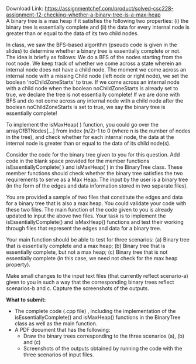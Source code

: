 Download Link: https://assignmentchef.com/product/solved-csc228-assignment-12-checking-whether-a-binary-tree-is-a-max-heap
<br>
A binary tree is a max heap if it satisfies the following two properties: (i) the binary tree is essentially complete and (ii) the data for every internal node is greater than or equal to the data of its two child nodes.




In class, we saw the BFS-based algorithm (pseudo code is given in the slides) to determine whether a binary tree is essentially complete or not. The idea is briefly as follows: We do a BFS of the nodes starting from the root node. We keep track of whether we come across a state wherein an internal node does not have a child node. The moment we come across an internal node with a missing Child node (left node or right node), we set the boolean ‘noChildZoneStarts’ to true. If we come across an internal node with a child node when the boolean noChildZoneStarts is already set to true, we declare the tree is not essentially complete! If we are done with BFS and do not come across any internal node with a child node after the boolean noChildZoneStarts is set to true, we say the binary tree is essentially complete!




To implement the isMaxHeap( ) function, you could go over the arrayOfBTNodes[…] from index (n/2)-1 to 0 (where n is the number of nodes in the tree), and check whether for each internal node, the data at the internal node is greater than or equal to the data of its child node(s).




Consider the code for the binary tree given to you for this question. Add code in the blank space provided for the member functions isEssentiallyComplete( ) and isMaxHeap( ) in the BinaryTree class. These member functions should check whether the binary tree satisfies the two requirements to serve as a Max Heap. The input by the user is a binary tree (in the form of the edges and data information stored in two separate files).




You are provided a sample of two files that constitute the edges and data for a binary tree that is also a max heap. You could validate your code with these two files. The main function of the code given to you is already updated to input the above two files. Your task is to implement the isEssentiallyComplete() and isMaxHeap() functions and test their working through files that represent the edges and data for a binary tree.




Your main function should be able to test for three scenarios: (a) Binary tree that is essentially complete and a max heap; (b) Binary tree that is essentially complete, but not a max heap; (c) Binary tree that is not essentially complete (in this case, we need not check for the max heap property).




Make small changes to the input text files (that currently reflect scenario-a) given to you in such a way that the corresponding binary trees reflect scenarios-b and c. Capture the screenshots of the outputs.




<strong>What to submit: </strong>




<ul>

 <li>The complete code (.cpp file) , including the implementation of the isEssentiallyComplete() and isMaxHeap() functions in the BinaryTree class as well as the main function.</li>

 <li>A PDF document that has the following:

  <ul>

   <li>Draw the binary trees corresponding to the three scenarios (a), (b) and (c)</li>

   <li>Screenshots of the outputs obtained by running the code with the three scenarios of input files.</li>

  </ul></li>

</ul>